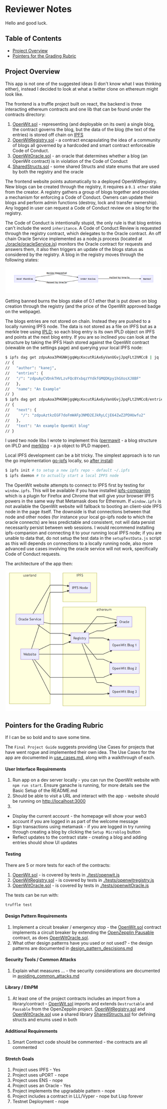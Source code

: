 Reviewer Notes
==============

Hello and good luck.

## Table of Contents

- [Project Overview](#project-overview)
- [Pointers for the Grading Rubric](#pointers-for-the-grading-rubric)

Project Overview
----------------

This app is not one of the suggested ideas (I don't know what I was thinking either), instead I decided to look at what a twitter clone on ethereum might look like.

The frontend is a truffle project built on react, the backend is three interacting ethereum contracts and one lib that can be found under the contracts directory:

1. [OpenWit.sol](../contracts/OpenWit.sol) - representing (and deployable on its own) a single blog, the contract governs the blog, but the data of the blog (the text of the entries) is stored off chain on [IPFS](https://ipfs.io)
2. [OpenWitRegistry.sol](../contracts/OpenWitRegistry.sol) - a contract encapsulating the idea of a community of blogs all governed by a hardcoded and smart contract enforceable Code of Conduct.
3. [OpenWitOracle.sol](../contracts/OpenWitOracle.sol) - an oracle that determines whether a blog (an OpenWit contract) is in violation of the Code of Conduct
4. [SharedStructs.sol](../contracts/SharedStructs.sol) - some shared Structs and state enums that are used by both the registry and the oracle

The frontend website points automatically to a deployed OpenWitRegistry. New blogs can be created through the registry, it requires a `0.1 ether` stake from the creator. A registry gathers a group of blogs together and provides a mechanism for enforcing a Code of Conduct. Owners can update their blogs and perform admin functions (destroy, lock and transfer ownership). Any logged in user can request a Code of Conduct review on a blog for the registry.

The Code of Conduct is intentionally stupid, the only rule is that blog entries can't include the word `inheritance`. A Code of Conduct Review is requested through the registry contract, which delegates to the Oracle contract. An off chain Oracle Service implemented as a node.js process (located at [./oracle/oracleService.js](../oracle/oracleService.js)) monitors the Oracle contract for requests and answers them, it also then triggers an update of the blogs status as considered by the registry. A blog in the registry moves through the following states:

![alt text](./images/notes_1.png "Registry State Changes")

Getting banned burns the blogs stake of 0.1 ether that is put down on blog creation through the registry (and the price of the OpenWit approved badge on the webpage).

The blogs entries are not stored on chain. Instead they are pushed to a locally running IPFS node. The data is not stored as a file on IPFS but as a merkle tree using [IPLD](https://ipld.io); so each blog entry is its own IPLD object on IPFS and points at the next blog entry. If you are so inclined you can look at the structure by taking the IPFS Hash stored against the OpenWit contract (viewable on the settings page) and querying your local IPFS node:

```bash
$ ipfs dag get zdpuAoa3PHGNHjgqWqcKxcutRiAx6yVanUGvjJpqFLt2hMCc8 | jq .
// {
//   "author": "kanej",
//   "entries": {
//   "/": "zdpuAyCVDnkTHVLzvFQc8YxbqzYYdkfGMQDKpy1hGXosXJ8BF"
//   },
//   "name": "An Example"
// }
$ ipfs dag get zdpuAoa3PHGNHjgqWqcKxcutRiAx6yVanUGvjJpqFLt2hMCc8/entries | jq .
// {
//   "next": {
//     "/": "zdpuAztkzEGF7doFmWAFp3NMD2EJkRyLCjE64ZwZ2PDHUwfu2"
//   },
//   "text": "An example OpenWit blog"
// }
```
I used two node libs I wrote to implement this ([permawit](https://github.com/kanej/permawit) - a blog structure on IPLD and [merkling](https://github.com/kanej/merkling) - a js object to IPLD mapper).

Local IPFS development can be a bit tricky. The simplest approach is to run the go implementation [go-ipfs](https://dist.ipfs.io/#go-ipfs) locally, so [after install](https://dist.ipfs.io/#go-ipfs):

```bash
$ ipfs init # to setup a new ipfs repo - default ~/.ipfs
$ ipfs daemon # to actually start a local IPFS node
```

 The OpenWit website attempts to connect to IPFS first by testing for `window.ipfs`. This will be available if you have installed [ipfs-companion](https://github.com/ipfs-shipyard/ipfs-companion) which is a plugin for Firefox and Chrome that will give your browser IPFS powers in the same way that Metamask does for Ethereum. If `window.ipfs` is not available the OpenWit website will fallback to booting an client-side IPFS node in the page itself. The downside is that connections between that node and other nodes (for instance your local go-ipfs node to which the oracle connects) are less predictable and consistent, not will data persist necessarily persist between web sessions. I would recommend installing ipfs-companion and connecting it to your running local IPFS node; if you are unable to data that, do not setup the test data in the `setupTestData.js` script as this will depends on connections to a locally running node, also more advanced use cases involving the oracle service will not work, specifically Code of Conduct requests.

The architecture of the app then:

![alt text](./images/notes_2.png "Architecture")

Pointers for the Grading Rubric
-------------------------------

If I can be so bold and to save some time.

The `Final Project Guide` suggests providing Use Cases for projects that have went rogue
and implemented their own idea. The Use Cases for the app are documented in [use_cases.md](./use_cases.md), along with a walkthrough of each.

#### User Interface Requirements

1. Run app on a dev server locally - you can run the OpenWit website with `npm run start`. Ensure ganache is running, for more details see the Basic Setup of the README.md
2. Should be able to visit a URL and interact with the app - website should be running on [http://localhost:3000](http://localhost:3000)
3.
  * Display the current account - the homepage will show your web3 account if you are logged in as part of the welcome message
  * Sign transactions using metamask - if you are logged in try running through creating a blog by clicking the `Setup Microblog` button
  * Reflect updates to the contract state - creating a blog and adding entries should show UI updates

#### Testing

There are 5 or more tests for each of the contracts:

1. [OpenWit.sol](../contracts/OpenWit.sol) - is covered by tests in [./test/openwit.js](../tests/openwit.js)
2. [OpenWitRegistry.sol](../contracts/OpenWitRegistry.sol) - is covered by tests in [./tests/openwitregistry.js](../test/openwitRegistry.js)
3. [OpenWitOracle.sol](../contracts/OpenWitOracle.sol) - is covered by tests in [./tests/openwitOracle.js](../test/openwitoracle.js)

The tests can be run with:

```bash
truffle test
```

#### Design Pattern Requirements

1. Implement a circuit breaker / emergency stop - the [OpenWit.sol](../contracts/OpenWit.sol) contract implements a circuit breaker by extending the [OpenZepplin Pausable](https://openzeppelin.org/api/docs/lifecycle_Pausable.html) contract, as does [OpenWitOracle.sol](../contracts/OpenWitOracle.sol).
2. What other design patterns have you used or
not used? - the design patterns are documented in [design_pattern_descisions.md](./design_pattern_desicions.md)

#### Security Tools / Common Attacks

1. Explain what measures ... - the security considerations are documented in [avoiding_common_attacks.md](./avoiding_common_attacks.md)

#### Library / EthPM

1. At least one of the project contracts includes an
import from a library/contract - [OpenWit.sol](../contracts/OpenWit.sol) imports and extends `Destructable` and `Pausable` from the OpenZepplin project. [OpenWitRegistry.sol](../contracts/OpenWitRegistry.sol) and [OpenWitOracle.sol](../contracts/OpenWitOracle.sol) use a shared library [SharedStructs.sol](../contracts/SharedStructs.sol) for defining structs and enums used in both

#### Additional Requirements

1. Smart Contract code should be commented - the contracts are all commented

#### Stretch Goals

1. Project uses IPFS - Yes
2. Project uses uPORT - nope
3. Project uses ENS - nope
4. Project uses an Oracle - Yes
5. Project implements the upgradable pattern - nope
6. Project includes a contract in LLL/Vyper - nope but Lisp forever
6. Testnet Deployment - nope
